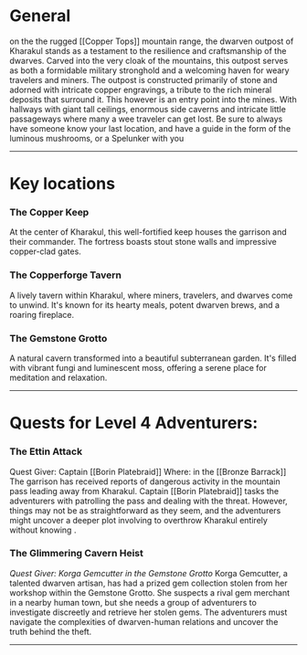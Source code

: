 # **General**

on the  the rugged [[Copper Tops]] mountain range, the dwarven outpost of Kharakul stands as a testament to the resilience and craftsmanship of the dwarves. Carved into the very cloak of the mountains, this outpost serves as both a formidable military stronghold and a welcoming haven for weary travelers and miners. The outpost is constructed primarily of stone and adorned with intricate copper engravings, a tribute to the rich mineral deposits that surround it. This however is an entry point into the mines. With hallways with giant tall ceilings, enormous side caverns and intricate little passageways where many a wee traveler can get lost. Be sure to always have someone know your last location, and have a guide in the form of the luminous mushrooms, or a Spelunker with you

---
# **Key locations**
### **The Copper Keep** 

At the center of Kharakul, this well-fortified keep houses the garrison and their commander. The fortress boasts stout stone walls and impressive copper-clad gates.
### **The Copperforge Tavern**

A lively tavern within Kharakul, where miners, travelers, and dwarves come to unwind. It's known for its hearty meals, potent dwarven brews, and a roaring fireplace.   
### **The Gemstone Grotto**

A natural cavern transformed into a beautiful subterranean garden. It's filled with vibrant fungi and luminescent moss, offering a serene place for meditation and relaxation.

---
# **Quests for Level 4 Adventurers:**
### **The Ettin Attack** 

Quest Giver: Captain [[Borin Platebraid]]
Where: in the [[Bronze Barrack]]
The garrison has received reports of dangerous activity in the mountain pass leading away from Kharakul. Captain [[Borin Platebraid]] tasks the adventurers with patrolling the pass and dealing with the threat. However, things may not be as straightforward as they seem, and the adventurers might uncover a deeper plot involving to overthrow Kharakul entirely without knowing .
### **The Glimmering Cavern Heist** 

_Quest Giver: Korga Gemcutter in the Gemstone Grotto_ Korga Gemcutter, a talented dwarven artisan, has had a prized gem collection stolen from her workshop within the Gemstone Grotto. She suspects a rival gem merchant in a nearby human town, but she needs a group of adventurers to investigate discreetly and retrieve her stolen gems. The adventurers must navigate the complexities of dwarven-human relations and uncover the truth behind the theft.

---